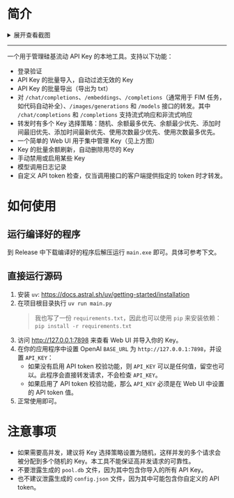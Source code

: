 # 简介

<details>
<summary>展开查看截图</summary>

<img src="./images/home.jpg" alt="主页" width="50%" />
<img src="./images/keys.jpg" alt="Key 管理页" width="50%" />
<img src="./images/logs.jpg" alt="日志页" width="50%" />
<img src="./images/stats.jpg" alt="统计页" width="50%" />
</details>

***

一个用于管理硅基流动 API Key 的本地工具。支持以下功能：
- 登录验证
- API Key 的批量导入，自动过滤无效的 Key
- API Key 的批量导出（导出为 txt）
- 对 `/chat/completions`、`/embeddings`、`/completions`（通常用于 FIM 任务，如代码自动补全）、`/images/generations` 和 `/models` 接口的转发。其中 `/chat/completions` 和 `/completions` 支持流式响应和非流式响应
- 转发时有多个 Key 选择策略：随机、余额最多优先、余额最少优先、添加时间最旧优先、添加时间最新优先、使用次数最少优先、使用次数最多优先。
- 一个简单的 Web UI 用于集中管理 Key（见上方图）
- Key 的批量余额刷新，自动删除用尽的 Key
- 手动禁用或启用某些 Key
- 模型调用日志记录
- 自定义 API token 检查，仅当调用接口的客户端提供指定的 token 时才转发。

# 如何使用

## 运行编译好的程序

到 Release 中下载编译好的程序后解压运行 `main.exe` 即可。具体可参考下文。

## 直接运行源码

1. 安装 `uv`: https://docs.astral.sh/uv/getting-started/installation
2. 在项目根目录执行 `uv run main.py`
    > 我也写了一份 `requirements.txt`，因此也可以使用 `pip` 来安装依赖：`pip install -r requirements.txt`
3. 访问 http://127.0.0.1:7898 来查看 Web UI 并导入你的 Key。
4. 在你的应用程序中设置 OpenAI `BASE_URL` 为 `http://127.0.0.1:7898`，并设置 `API_KEY`：
    - 如果没有启用 API token 校验功能，则 `API_KEY` 可以是任何值，留空也可以。此程序会直接转发请求，不会检查 `API_KEY`。
    - 如果启用了 API token 校验功能，那么 `API_KEY` 必须是在 Web UI 中设置的 API token 值。
5. 正常使用即可。

# 注意事项

- 如果需要高并发，建议将 Key 选择策略设置为随机，这样并发的多个请求会被分配到多个随机的 Key。本工具不能保证高并发请求的可靠性。
- 不要泄露生成的 `pool.db` 文件，因为其中包含你导入的所有 API Key。
- 也不建议泄露生成的 `config.json` 文件，因为其中可能包含你自定义的 API token。
